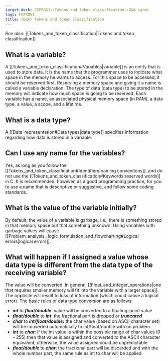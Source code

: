 ```yaml
---
target-deck: CCPROG1::Tokens and token classification::Q&A cards
tags: CCPROG1
title: (Q&A) Tokens and token classification
---
```


*See also*: [[Tokens_and_token_classification|Tokens and token classification]]

## What is a variable?

A [[Tokens_and_token_classification#Variables|variable]] is an entity that is used to store data. It is the name that the programmer uses to indicate what space in the memory he wants to access. For this space to be accessed, it should be reserved first. Reserving a memory space and giving it a name is called a variable declaration. The type of data (data type) to be stored in the memory will indicate how much space is going to be reserved. Each variable has a name, an associated physical memory space (in RAM), a data type, a value, a scope, and a lifetime.

<!--ID: 1694694364061-->

## What is a data type?

A [[Data_representation#Data types|data type]] specifies information regarding how data is stored in a variable.

<!--ID: 1694694364064-->

## Can I use any name for the variables?

Yes, as long as you follow the [[Tokens_and_token_classification#Identifiers|naming conventions]], and do not use the [[Tokens_and_token_classification#Keywords|reserved words]] in C. It is recommended, however, as a good programming practice, for you to use a name that is descriptive or suggestive, and follow some coding standards.

<!--ID: 1694694364067-->

## What is the value of the variable initially?

By default, the value of a variable is garbage, i.e., there is something stored in that memory space but that something unknown. Using variables with garbage values will cause [[Problem_analysis,_logic_formulation_and_flowcharting#Logical errors|logical errors]].

<!--ID: 1694694364071-->

## What will happen if I assigned a value whose data type is different from the data type of the receiving variable?

The value will be converted. In general, [[Float_and_integer_operations|one that requires smaller memory will fit into the variable with a larger space]]. The opposite will result to loss of information (which could cause a logical error). The basic rules of data type conversion are as follows:

- **_int_** to **_float/double_**: value will be converted to a floating-point value
- _**float/double**_ to _**int**_: the fractional part is dropped or **_truncated_**
- _**char**_ to **_int/float/double_:** the char value (based on ASCII character set) will be converted automatically to int/float/double with no problem
- **_int_** to **_char_**: if the int value is within the possible range of char values (0 – 255) then that value is assigned and converted to the ASCII character equivalent; otherwise, the value assigned could be unpredictable
- **_float/double_** to _**char**_: the fractional part will be discarded and with the whole number part, the same rule as int to char will be applied
<!--ID: 1694694364074-->
